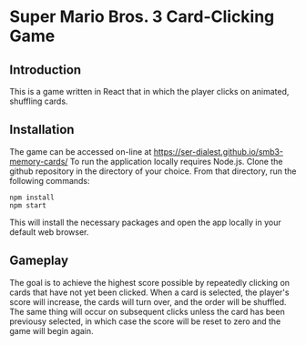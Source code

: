 # Super Mario Bros. 3 Card-Clicking Game

## Introduction

This is a game written in React that in which the player clicks on animated, shuffling cards.

## Installation

The game can be accessed on-line at https://ser-dialest.github.io/smb3-memory-cards/
To run the application locally requires Node.js.
Clone the github repository in the directory of your choice.
From that directory, run the following commands:
```
npm install
npm start
```
This will install the necessary packages and open the app locally in your default web browser.

## Gameplay

The goal is to achieve the highest score possible by repeatedly clicking on cards that have not yet been clicked.
When a card is selected, the player's score will increase, the cards will turn over, and the order will be shuffled.
The same thing will occur on subsequent clicks unless the card has been previousy selected, in which case the score will be reset to zero and the game will begin again.